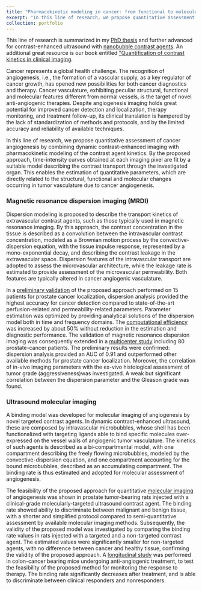 ```yaml
---
title: "Pharmacokinetic modeling in cancer: from functional to molecular imaging of angiogenesis"
excerpt: "In this line of research, we propose quantitative assessment of cancer angiogenesis by combining dynamic contrast-enhanced imaging with pharmacokinetic modeling of the contrast agent kinetics. This enables the extraction of interpretable parameters that can be used for cancer diagnostics. <br/><img src='/images/500x300.png'>"
collection: portfolio
---
```


This line of research is summarized in my [PhD thesis](https://pure.tue.nl/ws/portalfiles/portal/88738712/20180117_Turco.pdf) and further advanced for contrast-enhanced ultrasound with [nanobubble contrast agents](https://simonaturco.github.io/portfolio/Nanobubbles/). An additional great resource is our book entitled ["Quantification of contrast kinetics in clinical imaging](https://link.springer.com/content/pdf/10.1007/978-3-319-64638-1.pdf).

Cancer represents a global health challenge. The recognition of angiogenesis, i.e., the formation of a vascular supply, as a key regulator of cancer growth, has opened new possibilities for both cancer diagnostics and therapy. Cancer vasculature, exhibiting peculiar structural, functional and molecular features different from normal vessels, is the target of novel anti-angiogenic therapies. Despite angiogenesis imaging holds great potential for improved cancer detection and localization, therapy monitoring, and treatment follow-up, its clinical translation is hampered by the lack of standardization of methods and protocols, and by the limited accuracy and reliability of available techniques.

In this line of research, we propose quantitative assessment of cancer angiogenesis by combining dynamic contrast-enhanced imaging with pharmacokinetic modeling of the contrast agent kinetics. By the proposed approach, time-intensity curves obtained at each imaging pixel are fit by a suitable model describing the contrast transport through the investigated organ. This enables the estimation of quantitative parameters, which are directly related to the structural, functional and molecular changes occurring in tumor vasculature due to cancer angiogenesis.

### Magnetic resonance dispersion imaging (MRDI)
Dispersion modeling is proposed to describe the transport kinetics of extravascular contrast agents, such as those typically used in magnetic resonance imaging. By this approach, the contrast concentration in the tissue is described as a convolution between the intravascular contrast concentration, modeled as a Brownian motion process by the convective-dispersion equation, with the tissue impulse response, represented
by a mono-exponential decay, and describing the contrast leakage in the extravascular space. Dispersion features of the intravascular transport are adopted to assess the microvascular architecture, while the leakage rate is estimated to provide assessment of the microvascular permeability. Both features are typically altered in cancer angiogenic vasculature.

In a [preliminary validation](https://journals.lww.com/investigativeradiology/abstract/2014/08000/magnetic_resonance_dispersion_imaging_for.8.aspx) of the proposed approach performed on 15 patients for prostate cancer localization, dispersion analysis provided the highest accuracy for cancer detection compared to state-of-the-art perfusion-related and permeability-related parameters. Parameter estimation was optimized by providing analytical solutions of the dispersion model both in time and frequency domains. The [computational efficiency](https://www.sciencedirect.com/science/article/abs/pii/S1746809415001913?via%3Dihub) was increased by about 50% without reduction in the estimation and diagnostic performance. The validation of magnetic resonance dispersion imaging was consequently extended in a [multicenter study](https://ajronline.org/doi/full/10.2214/AJR.17.19215) including 80 prostate-cancer patients. The preliminary results were confirmed: dispersion analysis provided an AUC of 0.91 and outperformed other available methods for prostate cancer localization. Moreover, the correlation of in-vivo imaging parameters with the ex-vivo histological assessment of tumor grade (aggressiveness)was investigated. A weak but significant correlation between the dispersion parameter and the Gleason grade was found.

### Ultrasound molecular imaging
A binding model was developed for molecular imaging of angiogenesis by novel targeted contrast agents. In dynamic contrast-enhanced ultrasound, these are composed by intravascular microbubbles, whose shell has been functionalized with targeting ligands able to bind specific molecules over-expressed on the vessel walls of angiogenic tumor vasculature. The kinetics of such agents is described as a bi-compartmental model, with one compartment describing the freely flowing microbubbles, modeled by the convective-dispersion equation, and one compartment accounting for the bound microbubbles, described as an accumulating compartment. The binding rate is thus estimated and adopted for molecular assessment of angiogenesis.

The feasibility of the proposed approach for quantitative [molecular imaging](https://iopscience.iop.org/article/10.1088/1361-6560/aa5e9a/meta) of angiogenesis was shown in prostate tumor-bearing rats injected with a clinical-grade molecularly-targeted ultrasound contrast agent. The binding rate showed ability to discriminate between malignant and benign tissue, with a shorter and simplified protocol compared to semi-quantitative assessment by available molecular imaging methods. Subsequently, the validity of the proposed model was investigated by comparing the binding rate values in rats injected with a targeted and a non-targeted contrast agent. The estimated values were significantly smaller for non-targeted agents, with no difference between cancer and healthy tissue, confirming the validity of the proposed approach. A [longitudinal study](https://link.springer.com/article/10.1007/s11307-018-1274-z) was performed in colon-cancer bearing mice
undergoing anti-angiogenic treatment, to test the feasibility of the proposed method for monitoring the response to therapy. The binding rate significantly decreases after treatment, and is able to discriminate between clinical responders and nonresponders.



